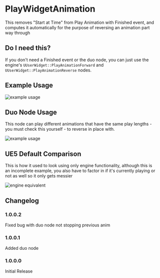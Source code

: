 # PlayWidgetAnimation
This removes "Start at Time" from Play Animation with Finished event, and computes it automatically for the purpose of reversing an animation part way through

## Do I need this?
If you don't need a Finished event or the duo node, you can just use the engine's `UUserWidget::PlayAnimationForward` and `UUserWidget::PlayAnimationReverse` nodes.

## Example Usage

![example usage](https://github.com/Vaei/PlayWidgetAnimation/blob/examples/Example1.png)

## Duo Node Usage

This node can play different animations that have the same play lengths - you must check this yourself - to reverse in place with.

![example usage](https://github.com/Vaei/PlayWidgetAnimation/blob/examples/ExampleDuo0.png)

## UE5 Default Comparison

This is how it used to look using only engine functionality, although this is an incomplete example, you also have to factor in if it's currently playing or not as well so it only gets messier

![engine equivalent](https://github.com/Vaei/PlayWidgetAnimation/blob/examples/Example0.png)

## Changelog
### 1.0.0.2
Fixed bug with duo node not stopping previous anim

### 1.0.0.1
Added duo node

### 1.0.0.0
Initial Release